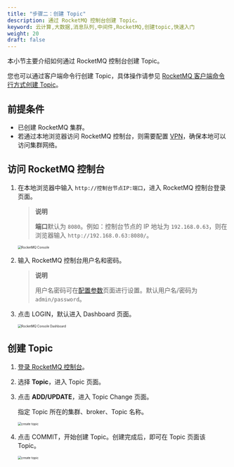 ```yaml
---
title: "步骤二：创建 Topic"
description: 通过 RocketMQ 控制台创建 Topic。
keyword: 云计算,大数据,消息队列,中间件,RocketMQ,创建topic,快速入门
weight: 20
draft: false
---
```


本小节主要介绍如何通过 RocketMQ 控制台创建 Topic。

您也可以通过客户端命令行创建 Topic，具体操作请参见 [RocketMQ 客户端命令行方式创建 Topic](/middware/rocketmq/rocketmq_client/mgt_topic)。

## 前提条件

- 已创建 RocketMQ 集群。
- 若通过本地浏览器访问 RocketMQ 控制台，则需要配置 [VPN](/network/vpc/manual/vpn/)，确保本地可以访问集群网络。

## 访问 RocketMQ 控制台

1. 在本地浏览器中输入 `http://控制台节点IP:端口`，进入 RocketMQ 控制台登录页面。

   > **说明**
   > 
   > **端口**默认为 `8080`。例如：控制台节点的 IP 地址为 `192.168.0.63`，则在浏览器输入 `http://192.168.0.63:8080/`。

   <img src="/middware/rocketmq/_images/rocketmq_console_login.png" alt="RocketMQ Console" style="zoom:50%;" />  

2. 输入 RocketMQ 控制台用户名和密码。

   > **说明**
   > 
   > 用户名密码可在[配置参数](/middware/rocketmq/manual/config_para/modify_para)页面进行设置。默认用户名/密码为 `admin/password`。

3. 点击 LOGIN，默认进入 Dashboard 页面。

   <img src="/middware/rocketmq/_images/rocketmq_console_dashboard.png" alt="RocketMQ Console Dashboard" style="zoom:50%;" />  


## 创建 Topic

1. [登录 RocketMQ 控制台](../access)。
2. 选择 **Topic**，进入 Topic 页面。
3. 点击 **ADD/UPDATE**，进入 Topic Change 页面。

   指定 Topic 所在的集群、broker、Topic 名称。

   <img src="/middware/rocketmq/_images/add_topic.png" alt="create topic" style="zoom:50%;" />  

4. 点击 COMMIT，开始创建 Topic。创建完成后，即可在 Topic 页面该 Topic。

   <img src="/middware/rocketmq/_images/rocketmq_console_topiclist.png" alt="create topic" style="zoom:50%;" />  
